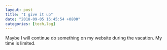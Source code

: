 ```yaml
---
layout: post
title: "I give it up"
date: "2018-09-05 16:45:54 +0800"
categories: [tech,log]
---
```

Maybe I will continue do something on my website during the vacation.
My time is limited.
